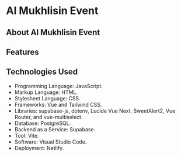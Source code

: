 # Al Mukhlisin Event

## About Al Mukhlisin Event

## Features

## Technologies Used

- Programming Language: JavaScript.
- Markup Language: HTML.
- Stylesheet Language: CSS.
- Frameworks: Vue and Tailwind CSS.
- Libraries: supabase-js, dotenv, Lucide Vue Next, SweetAlert2, Vue Router, and vue-multiselect.
- Database: PostgreSQL.
- Backend as a Service: Supabase.
- Tool: Vite.
- Software: Visual Studio Code.
- Deployment: Netlify.
